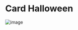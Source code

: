 # Card Halloween

![image](https://user-images.githubusercontent.com/63453751/197358143-7f5fba4e-7153-4a5b-b55d-5715b26cc30b.png)
